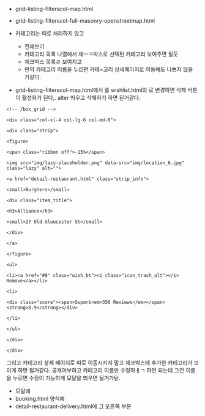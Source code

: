 - grid-listing-filterscol-map.html
- grid-listing-filterscol-full-masonry-openstreetmap.html

- 카테고리는 띠로 처리하지 않고
	- 전체보기
	- 카테고리 목록 나열해서 체ㅡㅋ박스로 선택된 카테고리 보여주면 될듯
	- 체크박스 목록ㄹ 보여지고
	- 만약 카테고리 이름을 누르면 카테=고리 상세페이지로 이동해도 나쁘지 않을 거같다.

- grid-listing-filterscol-map.html에서 <!-- /strip grid -->를 wishlist.html의 <!-- /box_grid -->로 변경하면 삭제 버튼이 활성화가 된다,.
alter 띄우고 삭제하기 하면 된거같다.
```
<!-- /box_grid -->

<div class="col-xl-4 col-lg-6 col-md-6">

<div class="strip">

<figure>

<span class="ribbon off">-15%</span>

<img src="img/lazy-placeholder.png" data-src="img/location_6.jpg" class="lazy" alt="">

<a href="detail-restaurant.html" class="strip_info">

<small>Burghers</small>

<div class="item_title">

<h3>Alliance</h3>

<small>27 Old Gloucester St</small>

</div>

</a>

</figure>

<ul>

<li><a href="#0" class="wish_bt"><i class="icon_trash_alt"></i> Remove</a></li>

<li>

<div class="score"><span>Superb<em>350 Reviews</em></span><strong>8.9</strong></div>

</li>

</ul>

</div>

</div>
```

그리고 카테고리 상세 페이지로 따로 이동시키지 말고 체크박스테 추가한 카테고리가 보이게 하면 될거같다.
공개여부하고 카테고리 이름만 수정하ㅔㄱ 하면 되는데
그건 이름을 누르면 수정이 가능하게 모달을 띄우면 될거가탇.
- 모달에
- booking.html 양식에
- detail-restaurant-delivery.html에 그 오른쪽 부분
